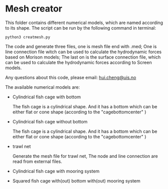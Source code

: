 # Mesh creator
This folder contains different numerical models, which are named according to its shape.
The script can be run by the following command in terminal:

```
python3 creatmesh.py
```
The code and generate three files, one is mesh file end with .med; 
One is line connection file witch can be used to calculate the hydrodynamic forces based on Morison models;
The last on is the surface connection file, which can be used to calculate the hydrodynamic forces according to Screen models.

Any questions about this code, please email: hui.cheng@uis.no

The available numerical models are:

- Cylindrical fish cage with bottom

    The fish cage is a cylindrical shape. And it has a bottom which can be either flat or cone shape
 (according to the "cagebottomcenter" )
 
 - Cylindrical fish cage without bottom

    The fish cage is a cylindrical shape. And it has a bottom which can be either flat or cone shape
 (according to the "cagebottomcenter" )

- trawl net

    Generate the mesh file for trawl net, The node and line connection are read from external files.

- Cylindrical fish cage with mooring system
- Squared fish cage with(out) bottom with(out) mooring system